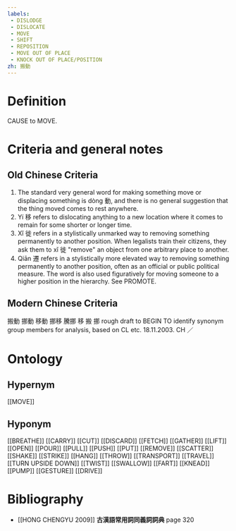 ```yaml
---
labels: 
 - DISLODGE
 - DISLOCATE
 - MOVE
 - SHIFT
 - REPOSITION
 - MOVE OUT OF PLACE
 - KNOCK OUT OF PLACE/POSITION
zh: 搬動
---
```


# Definition
CAUSE to MOVE.
# Criteria and general notes
## Old Chinese Criteria
1. The standard very general word for making something move or displacing something is dòng 動, and there is no general suggestion that the thing moved comes to rest anywhere.
2. Yí 移 refers to dislocating anything to a new location where it comes to remain for some shorter or longer time.
3. Xǐ 徙 refers in a stylistically unmarked way to removing something permanently to another position. When legalists train their citizens, they ask them to xǐ 徙 "remove" an object from one arbitrary place to another.
4. Qiān 遷 refers in a stylistically more elevated way to removing something permanently to another position, often as an official or public political measure. The word is also used figuratively for moving someone to a higher position in the hierarchy. See PROMOTE.
## Modern Chinese Criteria
搬動
挪動
移動
挪移
騰挪
移
搬
挪
rough draft to BEGIN TO identify synonym group members for analysis, based on CL etc. 18.11.2003. CH ／
# Ontology

## Hypernym
[[MOVE]]
## Hyponym
[[BREATHE]]
[[CARRY]]
[[CUT]]
[[DISCARD]]
[[FETCH]]
[[GATHER]]
[[LIFT]]
[[OPEN]]
[[POUR]]
[[PULL]]
[[PUSH]]
[[PUT]]
[[REMOVE]]
[[SCATTER]]
[[SHAKE]]
[[STRIKE]]
[[HANG]]
[[THROW]]
[[TRANSPORT]]
[[TRAVEL]]
[[TURN UPSIDE DOWN]]
[[TWIST]]
[[SWALLOW]]
[[FART]]
[[KNEAD]]
[[PUMP]]
[[GESTURE]]
[[DRIVE]]
# Bibliography
- [[HONG CHENGYU 2009]]
**古漢語常用詞同義詞詞典** page 320
